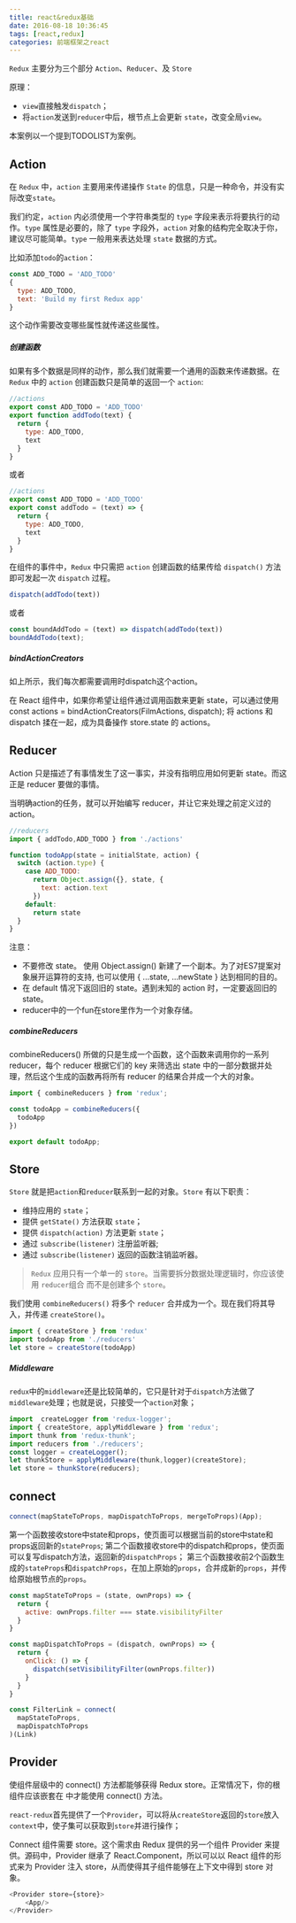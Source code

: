 ```yaml
---
title: react&redux基础
date: 2016-08-18 10:36:45
tags: [react,redux]
categories: 前端框架之react
---
```


`Redux` 主要分为三个部分 `Action`、`Reducer`、及 `Store`

原理：

- `view`直接触发`dispatch`；
- 将`action`发送到`reducer`中后，根节点上会更新	`state`，改变全局`view`。

本案例以一个提到TODOLIST为案例。

<!-- more -->
## Action
在 `Redux` 中，`action` 主要用来传递操作 `State` 的信息，只是一种命令，并没有实际改变`state`。

我们约定，`action` 内必须使用一个字符串类型的 `type` 字段来表示将要执行的动作。`type` 属性是必要的，除了 `type` 字段外，`action` 对象的结构完全取决于你，建议尽可能简单。`type` 一般用来表达处理 `state` 数据的方式。

比如添加`todo`的`action`：

```javascript
const ADD_TODO = 'ADD_TODO'
{
  type: ADD_TODO,
  text: 'Build my first Redux app'
}
```

这个动作需要改变哪些属性就传递这些属性。

##### 创建函数
如果有多个数据是同样的动作，那么我们就需要一个通用的函数来传递数据。在 `Redux` 中的 `action` 创建函数只是简单的返回一个 `action`:

```javascript
//actions
export const ADD_TODO = 'ADD_TODO'
export function addTodo(text) {
  return {
    type: ADD_TODO,
    text
  }
}
```
或者

```javascript
//actions
export const ADD_TODO = 'ADD_TODO'
export const addTodo = (text) => {
  return {
    type: ADD_TODO,
    text
  }
}
```

在组件的事件中，`Redux` 中只需把 `action` 创建函数的结果传给 `dispatch()` 方法即可发起一次 `dispatch` 过程。

```javascript
dispatch(addTodo(text))
```
或者

```javascript
const boundAddTodo = (text) => dispatch(addTodo(text))
boundAddTodo(text);
```

##### bindActionCreators

如上所示，我们每次都需要调用时dispatch这个action。

在 React 组件中，如果你希望让组件通过调用函数来更新 state，可以通过使用 const actions = bindActionCreators(FilmActions, dispatch); 将 actions 和 dispatch 揉在一起，成为具备操作 store.state 的 actions。

## Reducer

Action 只是描述了有事情发生了这一事实，并没有指明应用如何更新 state。而这正是 reducer 要做的事情。

当明确action的任务，就可以开始编写 reducer，并让它来处理之前定义过的 action。

```javascript
//reducers
import { addTodo,ADD_TODO } from './actions'

function todoApp(state = initialState, action) {
  switch (action.type) {
    case ADD_TODO:
      return Object.assign({}, state, {
        text: action.text
      })
    default:
      return state
  }
}
```
注意：
- 不要修改 state。 使用 Object.assign() 新建了一个副本。为了对ES7提案对象展开运算符的支持, 也可以使用 { ...state, ...newState } 达到相同的目的。
- 在 default 情况下返回旧的 state。遇到未知的 action 时，一定要返回旧的 state。
- reducer中的一个fun在store里作为一个对象存储。

##### combineReducers

combineReducers() 所做的只是生成一个函数，这个函数来调用你的一系列 reducer，每个 reducer 根据它们的 key 来筛选出 state 中的一部分数据并处理，然后这个生成的函数再将所有 reducer 的结果合并成一个大的对象。

```javascript
import { combineReducers } from 'redux';

const todoApp = combineReducers({
  todoApp
})

export default todoApp;
```


## Store

`Store` 就是把`action`和`reducer`联系到一起的对象。`Store` 有以下职责：

- 维持应用的 `state`；
- 提供 `getState()` 方法获取 `state`；
- 提供 `dispatch(action)` 方法更新 `state`；
- 通过 `subscribe(listener)` 注册监听器;
- 通过 `subscribe(listener)` 返回的函数注销监听器。

> `Redux` 应用只有一个单一的 `store`。当需要拆分数据处理逻辑时，你应该使用 `reducer`组合 而不是创建多个 `store`。

我们使用 `combineReducers()` 将多个 `reducer` 合并成为一个。现在我们将其导入，并传递 `createStore()`。

```javascript
import { createStore } from 'redux'
import todoApp from './reducers'
let store = createStore(todoApp)
```

##### Middleware

`redux`中的`middleware`还是比较简单的，它只是针对于`dispatch`方法做了`middleware`处理；也就是说，只接受一个`action`对象；

```javascript
import  createLogger from 'redux-logger';
import { createStore, applyMiddleware } from 'redux';
import thunk from 'redux-thunk';
import reducers from './reducers';
const logger = createLogger();
let thunkStore = applyMiddleware(thunk,logger)(createStore);
let store = thunkStore(reducers);
```

## connect
```javascript
connect(mapStateToProps, mapDispatchToProps, mergeToProps)(App);
```

第一个函数接收store中state和props，使页面可以根据当前的store中state和props返回新的`stateProps`;
第二个函数接收store中的dispatch和props，使页面可以复写dispatch方法，返回新的`dispatchProps`；
第三个函数接收前2个函数生成的`stateProps`和`dispatchProps`，在加上原始的`props`，合并成新的`props`，并传给原始根节点的`props`。

```javascript
const mapStateToProps = (state, ownProps) => {
  return {
    active: ownProps.filter === state.visibilityFilter
  }
}

const mapDispatchToProps = (dispatch, ownProps) => {
  return {
    onClick: () => {
      dispatch(setVisibilityFilter(ownProps.filter))
    }
  }
}

const FilterLink = connect(
  mapStateToProps,
  mapDispatchToProps
)(Link)
```

## Provider

<Provider store> 使组件层级中的 connect() 方法都能够获得 Redux store。正常情况下，你的根组件应该嵌套在 <Provider> 中才能使用 connect() 方法。

`react-redux`首先提供了一个`Provider`，可以将从`createStore`返回的`store`放入`context`中，使子集可以获取到`store`并进行操作；

Connect 组件需要 store。这个需求由 Redux 提供的另一个组件 Provider 来提供。源码中，Provider 继承了 React.Component，所以可以以 React 组件的形式来为 Provider 注入 store，从而使得其子组件能够在上下文中得到 store 对象。

```javascript
<Provider store={store}>
    <App/>
</Provider>
```


